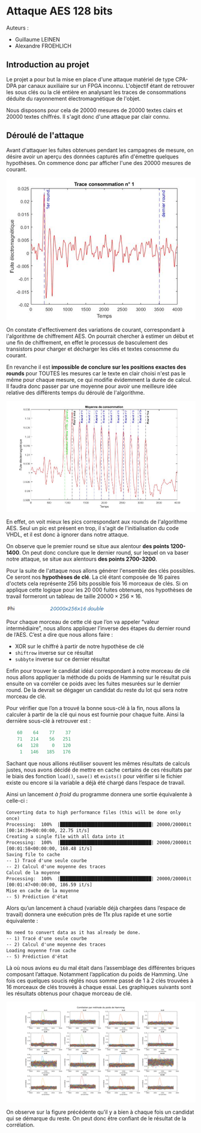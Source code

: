 # Attaque AES 128 bits 

Auteurs : 

* Guillaume LEINEN
* Alexandre FROEHLICH

## Introduction au projet

Le projet a pour but la mise en place d'une attaque matériel de type CPA-DPA par canaux auxiliaire sur un FPGA inconnu. L'objectif étant de retrouver les sous clés ou la clé entière en analysant les traces de consommations déduite du rayonnement électromagnétique de l'objet. 

Nous disposons pour cela de 20000 mesures de 20000 textes clairs et 20000 textes chiffrés. Il s'agit donc d'une attaque par clair connu.

## Déroulé de l'attaque

Avant d'attaquer les fuites obtenues pendant les campagnes de mesure, on désire avoir un aperçu des données capturés afin d'émettre quelques hypothèses. On commence donc par afficher l'une des 20000 mesures de courant. 

![Aperçu du rayonnement electromagnétique de la première mesure](README.assets/figure1.jpg)

On constate d'effectivement des variations de courant, correspondant à l'algorithme de chiffrement AES. On pourrait chercher à estimer un début et une fin de chiffrement, en effet le processus de basculement des transistors pour charger et décharger les clés et textes consomme du courant.

En revanche il est **impossible de conclure sur les positions exactes des rounds** pour TOUTES les mesures car le texte en clair choisi n'est pas le même pour chaque mesure, ce qui modifie évidemment la durée de calcul. Il faudra donc passer par une moyenne pour avoir une meilleure idée relative des différents temps du déroulé de l'algorithme. 

![Moyenne des signatures electromagnétiques sur 20000 mesures](README.assets/figure2.jpg) 

En effet, on voit mieux les pics correspondant aux rounds de l'algorithme AES. Seul un pic est présent en trop, il s'agit de l'initialisation du code VHDL, et il est donc à ignorer dans notre attaque. 

On observe que le premier round se situe aux alentour **des points 1200-1400**. On peut donc conclure que le dernier round, sur lequel on va baser notre attaque, se situe aux alentours  **des points 2700-3200**.

Pour la suite de l'attaque nous allons générer l'ensemble des clés possibles. Ce seront nos **hypothèses de clé**. La clé étant composée de 16 paires d'octets cela représente 256 bits possible fois 16 morceaux de clés. Si on applique cette logique pour les 20 000 fuites obtenues, nos hypothèses de travail formeront un tableau de taille $20000\times256\times16$.

![Taille du tableau obtenu à la fin des étapes](./README.assets/tab_size.png)

Pour chaque morceau de cette clé que l’on va appeler “valeur intermédiaire”, nous allons appliquer l’inverse des étapes du dernier round de l’AES. C’est a dire que nous allons faire :

* XOR sur le chiffré à partir de notre hypothèse de clé
* `shiftrow` inverse sur ce résultat
* `subbyte` inverse sur ce dernier résultat

Enfin pour trouver le candidat idéal correspondant à notre morceau de clé nous allons appliquer la méthode du poids de Hamming sur le résultat puis ensuite on va corréler ce poids avec les fuites mesurées sur le dernier round. De la devrait se dégager un candidat du reste du lot qui sera notre morceau de clé.

Pour vérifier que l’on a trouvé la bonne sous-clé à la fin, nous allons la calculer à partir de la clé qui nous est fournie pour chaque fuite. Ainsi la dernière sous-clé à retrouver est : 

```matlab
    60    64    77    37
    71   214    56   251
    64   128     0   120
     1   146   185   176
```

Sachant que nous allions réutiliser souvent les mêmes résultats de calculs justes, nous avons décidé de mettre en cache certains de ces résultats par le biais des fonction `load()`, `save()` et `exists()` pour vérifier si le fichier existe ou encore si la variable a déjà été chargé dans l’espace de travail.

Ainsi un lancement *à froid* du programme donnera une sortie équivalente à celle-ci :

```
Converting data to high performance files (this will be done only once)
Processing:  100%  |██████████████████████████████████| 20000/20000it [00:14:39<00:00:00, 22.75 it/s]
Creating a single file with all data into it
Processing:  100%  |██████████████████████████████████| 20000/20000it [00:01:58<00:00:00, 168.48 it/s]
Saving file to cache
-- 1) Tracé d'une seule courbe
-- 2) Calcul d'une moyenne des traces
Calcul de la moyenne
Processing:  100%  |██████████████████████████████████| 20000/20000it [00:01:47<00:00:00, 186.59 it/s]
Mise en cache de la moyenne
-- 5) Prédiction d'état
```

Alors qu’un lancement à chaud (variable déjà chargées dans l’espace de travail) donnera une exécution près de 11x plus rapide et une sortie équivalente : 

```
No need to convert data as it has already be done.
-- 1) Tracé d'une seule courbe
-- 2) Calcul d'une moyenne des traces
Loading moyenne from cache
-- 5) Prédiction d'état
```

Là où nous avions eu du mal était dans l’assemblage des différentes briques composant l’attaque. Notamment l’application du poids de Hamming. Une fois ces quelques soucis réglés nous somme passé de 1 à 2 clés trouvées à 16 morceaux de clés trouvés à chaque essai. Les graphiques suivants sont les résultats obtenus pour chaque morceau de clé.

![Corrélation par méthode du poids de Hamming](./README.assets/corr_res.png)

On observe sur la figure précédente qu’il y a bien à chaque fois un candidat qui se démarque du reste. On peut donc être confiant de le résultat de la corrélation.